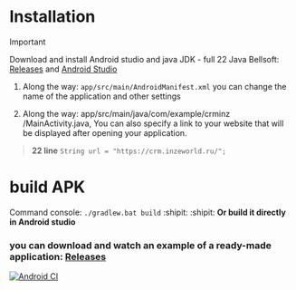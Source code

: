 # Installation
> [!IMPORTANT]
> Download and install Android studio and java JDK - full 22
> Java Bellsoft: [Releases](https://github.com/bell-sw/Liberica/releases) and
> [Android Studio](https://developer.android.com/studio)

1. Along the way: ```app/src/main/AndroidManifest.xml``` you can change the name of the application and other settings

2. Along the way: app/src/main/java/com/example/crminz
/MainActivity.java, You can also specify a link to your website that will be displayed after opening your application.
> **22 line** `String url = "https://crm.inzeworld.ru/";`



 # build APK
 Command console: `./gradlew.bat build` :shipit: :shipit:
 **Or build it directly in Android studio**




### you can download and watch an example of a ready-made application: [Releases](https://github.com/saher228/WebWievAndroid-app-template/releases)


[![Android CI](https://github.com/saher228/WebWievAndroid-app-template/actions/workflows/android.yml/badge.svg)](https://github.com/saher228/WebWievAndroid-app-template/actions/workflows/android.yml)
